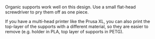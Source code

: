 Organic supports work well on this design. Use a small flat-head screwdriver to pry them off as one piece.

If you have a multi-head printer like the Prusa XL, you can also print the top-layer of the supports with a different material, so they are easier to remove (e.g. holder in PLA, top layer of supports in PETG).
